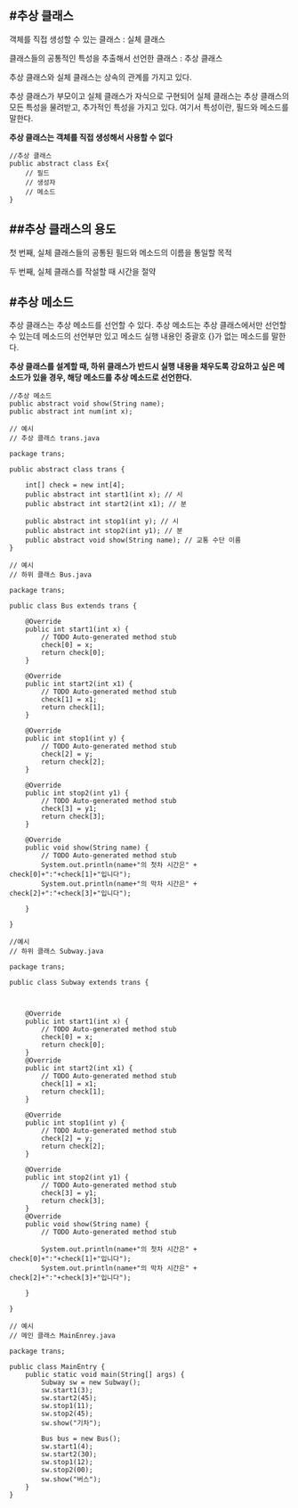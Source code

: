 #추상 클래스
--------

객체를 직접 생성할 수 있는 클래스 : 실체 클래스

클래스들의 공통적인 특성을 추출해서 선언한 클래스 : 추상 클래스

추상 클래스와 실체 클래스는 상속의 관계를 가지고 있다.

추상 클래스가 부모이고 실체 클래스가 자식으로 구현되어 실체 클래스는 추상 클래스의 모든 특성을 물려받고, 추가적인 특성을 가지고 있다. 여기서 특성이란, 필드와 메소드를 말한다.

**추상 클래스는 객체를 직접 생성해서 사용할 수 없다**


```
//추상 클래스
public abstract class Ex{
	// 필드
	// 생성자
	// 메소드
}

```

##추상 클래스의 용도
--------------
첫 번째, 실체 클래스들의 공통된 필드와 메소드의 이름을 통일할 목적

두 번째, 실체 클래스를 작설할 때 시간을 절약


#추상 메소드
----------------

추상 클래스는 추상 메소드를 선언할 수 있다. 추상 메소드는 추상 클래스에서만 선언할 수 있는데 메소드의 선언부만 있고 메소드 실행 내용인 중괄호 {}가 없는 메소드를 말한다.

**추상 클래스를 설계할 때, 하위 클래스가 반드시 실행 내용을 채우도록 강요하고 싶은 메소드가 있을 경우, 해당 메소드를 추상 메소드로 선언한다.**

```
//추상 메소드
public abstract void show(String name);
public abstract int num(int x);
```


```
// 예시
// 추상 클래스 trans.java

package trans;

public abstract class trans {
	
	int[] check = new int[4];
	public abstract int start1(int x); // 시
	public abstract int start2(int x1); // 분
	
	public abstract int stop1(int y); // 시
	public abstract int stop2(int y1); // 분
	public abstract void show(String name); // 교통 수단 이름
}

```



```
// 예시
// 하위 클래스 Bus.java

package trans;

public class Bus extends trans {

	@Override
	public int start1(int x) {
		// TODO Auto-generated method stub
		check[0] = x;
		return check[0];
	}

	@Override
	public int start2(int x1) {
		// TODO Auto-generated method stub
		check[1] = x1;
		return check[1];
	}

	@Override
	public int stop1(int y) {
		// TODO Auto-generated method stub
		check[2] = y;
		return check[2];
	}

	@Override
	public int stop2(int y1) {
		// TODO Auto-generated method stub
		check[3] = y1;
		return check[3];
	}

	@Override
	public void show(String name) {
		// TODO Auto-generated method stub
		System.out.println(name+"의 첫차 시간은" + check[0]+":"+check[1]+"입니다");
		System.out.println(name+"의 막차 시간은" + check[2]+":"+check[3]+"입니다");

	}

}
```



```
//예시
// 하위 클래스 Subway.java

package trans;

public class Subway extends trans {
	


	@Override
	public int start1(int x) {
		// TODO Auto-generated method stub
		check[0] = x;
		return check[0];
	}
	@Override
	public int start2(int x1) {
		// TODO Auto-generated method stub
		check[1] = x1;
		return check[1];
	}

	@Override
	public int stop1(int y) {
		// TODO Auto-generated method stub
		check[2] = y;
		return check[2];
	}
	
	@Override
	public int stop2(int y1) {
		// TODO Auto-generated method stub
		check[3] = y1;
		return check[3];
	}
	@Override
	public void show(String name) {
		// TODO Auto-generated method stub
		
		System.out.println(name+"의 첫차 시간은" + check[0]+":"+check[1]+"입니다");
		System.out.println(name+"의 막차 시간은" + check[2]+":"+check[3]+"입니다");
		
	}

}
```



```
// 예시
// 메인 클래스 MainEnrey.java

package trans;

public class MainEntry {
	public static void main(String[] args) {
		Subway sw = new Subway();
		sw.start1(3);
		sw.start2(45);
		sw.stop1(11);
		sw.stop2(45);
		sw.show("기차");
		
		Bus bus = new Bus();
		sw.start1(4);
		sw.start2(30);
		sw.stop1(12);
		sw.stop2(00);
		sw.show("버스");
	}
}
```
